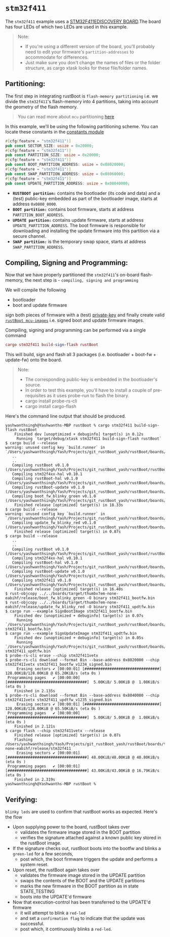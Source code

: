 # `stm32f411`

The `stm32f411` example uses a [STM32F411EDISCOVERY BOARD](https://www.st.com/en/evaluation-tools/32f411ediscovery.html).The board has four LEDs of which two LEDs are used in this example. 

> Note:
> - If you're using a different version of the board, you'll probably need to edit your firmware's `partition-addresses` to accommodate for differences. 
> - Just make sure you don't change the names of files or the folder structure, as cargo xtask looks for these file/folder names.

## Partitioning:

The first step in integrating rustBoot is `flash-memory partitioning` i.e. we divide the `stm32f411`'s flash-memory into 4 partitions, taking into account the geometry of the flash memory. 

> You can read more about `mcu` partitioning [here](../arch/partitions.md#micro-controller-partitions)

In this example, we'll be using the following partitioning scheme. You can locate these constants in the [constants module](https://github.com/nihalpasham/rustBoot/blob/main/rustBoot/src/constants.rs)

```rust
#[cfg(feature = "stm32f411")]
pub const SECTOR_SIZE: usize = 0x20000;
#[cfg(feature = "stm32f411")]
pub const PARTITION_SIZE: usize = 0x20000;
#[cfg(feature = "stm32f411")]
pub const BOOT_PARTITION_ADDRESS: usize = 0x08020000;
#[cfg(feature = "stm32f411")]
pub const SWAP_PARTITION_ADDRESS: usize = 0x08060000;
#[cfg(feature = "stm32f411")]
pub const UPDATE_PARTITION_ADDRESS: usize = 0x08040000;
```
- **`RUSTBOOT partition:`** contains the bootloader (its code and data) and a (test) public-key embedded as part of the bootloader image, starts at address `0x0800_0000`.
- **`BOOT partition:`** contains boot firmware, starts at address `PARTITION_BOOT_ADDRESS`.
- **`UPDATE partition:`** contains update firmware, starts at address `UPDATE_PARTITION_ADDRESS`. The boot firmware is responsible for downloading and installing the update firmware into this partition via a secure channel.
- **`SWAP partition:`** is the temporary swap space, starts at address `SWAP_PARTITION_ADDRESS`. 

## Compiling, Signing and Programming: 

Now that we have properly partitioned the `stm32f411`'s on-board flash-memory, the next step is - `compiling, signing and programming ` 

We will compile the following 
- bootloader 
- boot and update firmware

sign both pieces of firmware with a (test) [private-key](https://github.com/nihalpasham/rustBoot/tree/main/boards/rbSigner/keygen) and finally create valid [`rustBoot mcu-images`](../arch/images.md#mcu-image-format) i.e. signed boot and update firmware images.

Compiling, signing and programming can be performed via a single command

```MAC
cargo stm32f411 build-sign-flash rustBoot
```
This will build, sign and flash all 3 packages (i.e. bootloader + boot-fw + update-fw) onto the board.

> Note: 
> - The corresponding public-key is embedded in the bootloader's source.
> - In order to test this example, you'll have to install a couple of pre-requisites  as it uses probe-run to flash the binary.
>- cargo install probe-rs-cli 
>- cargo install cargo-flash 
 

Here's the command line output that should be produced.

```
yashwanthsingh@Yashwanths-MBP rustBoot % cargo stm32f411 build-sign-flash rustBoot
    Finished dev [unoptimized + debuginfo] target(s) in 0.12s
     Running `target/debug/xtask stm32f411 build-sign-flash rustBoot`
$ cargo build --release
warning: unused config key `build.runner` in `/Users/yashwanthsingh/Yash/Projects/git_rustBoot_yash/rustBoot/boards/firmware/stm32f411/boot_fw_blinky_green/.cargo/config.toml`
   ..
   ..
   Compiling rustBoot v0.1.0 (/Users/yashwanthsingh/Yash/Projects/git_rustBoot_yash/rustBoot/rustBoot)
   Compiling stm32f4xx-hal v0.10.1
   Compiling rustBoot-hal v0.1.0 (/Users/yashwanthsingh/Yash/Projects/git_rustBoot_yash/rustBoot/boards/hal)
   Compiling rustBoot-update v0.1.0 (/Users/yashwanthsingh/Yash/Projects/git_rustBoot_yash/rustBoot/boards/update)
   Compiling boot_fw_blinky_green v0.1.0 (/Users/yashwanthsingh/Yash/Projects/git_rustBoot_yash/rustBoot/boards/firmware/stm32f411/boot_fw_blinky_green)
    Finished release [optimized] target(s) in 18.33s
$ cargo build --release
warning: unused config key `build.runner` in `/Users/yashwanthsingh/Yash/Projects/git_rustBoot_yash/rustBoot/boards/firmware/stm32f411/updt_fw_blinky_red/.cargo/config.toml`
   Compiling update_fw_blinky_red v0.1.0 (/Users/yashwanthsingh/Yash/Projects/git_rustBoot_yash/rustBoot/boards/firmware/stm32f411/updt_fw_blinky_red)
    Finished release [optimized] target(s) in 0.87s
$ cargo build --release
   ..
   ..
   Compiling rustBoot v0.1.0 (/Users/yashwanthsingh/Yash/Projects/git_rustBoot_yash/rustBoot/rustBoot)
   Compiling stm32f4xx-hal v0.10.1
   Compiling rustBoot-hal v0.1.0 (/Users/yashwanthsingh/Yash/Projects/git_rustBoot_yash/rustBoot/boards/hal)
   Compiling rustBoot-update v0.1.0 (/Users/yashwanthsingh/Yash/Projects/git_rustBoot_yash/rustBoot/boards/update)
   Compiling stm32f411 v0.1.0 (/Users/yashwanthsingh/Yash/Projects/git_rustBoot_yash/rustBoot/boards/bootloaders/stm32f411)
    Finished release [optimized] target(s) in 16.40s
$ rust-objcopy ../../boards/target/thumbv7em-none-eabihf/release/boot_fw_blinky_green -O binary stm32f411_bootfw.bin
$ rust-objcopy ../../boards/target/thumbv7em-none-eabihf/release/update_fw_blinky_red -O binary stm32f411_updtfw.bin
$ cargo run --example SignBootImage stm32f411_bootfw.bin
    Finished dev [unoptimized + debuginfo] target(s) in 0.07s
     Running `/Users/yashwanthsingh/Yash/Projects/git_rustBoot_yash/rustBoot/boards/target/debug/examples/SignBootImage stm32f411_bootfw.bin`
$ cargo run --example SignUpdateImage stm32f411_updtfw.bin
    Finished dev [unoptimized + debuginfo] target(s) in 0.05s
     Running `/Users/yashwanthsingh/Yash/Projects/git_rustBoot_yash/rustBoot/boards/target/debug/examples/SignUpdateImage stm32f411_updtfw.bin`
$ probe-rs-cli erase --chip stm32f411vetx
$ probe-rs-cli download --format Bin --base-address 0x8020000 --chip stm32f411vetx stm32f411_bootfw_v1234_signed.bin
     Erasing sectors ✔ [00:00:01] [#################################] 128.00KiB/128.00KiB @ 65.20KiB/s (eta 0s )
 Programming pages   ✔ [00:00:00] [###################################]  5.00KiB/ 5.00KiB @  1.08KiB/s (eta 0s )
    Finished in 2.135s
$ probe-rs-cli download --format Bin --base-address 0x8040000 --chip stm32f411vetx stm32f411_updtfw_v1235_signed.bin
     Erasing sectors ✔ [00:00:01] [#################################] 128.00KiB/128.00KiB @ 65.50KiB/s (eta 0s )
 Programming pages   ✔ [00:00:00] [###################################]  5.00KiB/ 5.00KiB @  1.08KiB/s (eta 0s )
    Finished in 2.121s
$ cargo flash --chip stm32f411vetx --release
    Finished release [optimized] target(s) in 0.07s
    Flashing /Users/yashwanthsingh/Yash/Projects/git_rustBoot_yash/rustBoot/boards/target/thumbv7em-none-eabihf/release/stm32f411
     Erasing sectors ✔ [00:00:01] [###################################] 48.00KiB/48.00KiB @ 40.80KiB/s (eta 0s )
 Programming pages   ✔ [00:00:01] [###################################] 43.00KiB/43.00KiB @ 16.79KiB/s (eta 0s )
    Finished in 2.319s
yashwanthsingh@Yashwanths-MBP rustBoot % 
```
## Verifying:

`blinky leds` are used to confirm that rustBoot works as expected. Here's the flow

- Upon supplying power to the board, rustBoot takes over 
    - validates the firmware image stored in the BOOT partition
    - verifies the signature attached against a known public key stored in the rustBoot image.
- If the signature checks out, rustBoot boots into the bootfw and blinks a `green-led` for a few seconds, 
    - post which, the boot firmware triggers the update and performs a system reset. 
- Upon reset, the rustBoot again takes over 
    - validates the firmware image stored in the UPDATE partition 
    - swaps the contents of the BOOT and the UPDATE partitions
    - marks the new firmware in the BOOT partition as in state STATE_TESTING
    - boots into the UPDATE'd firmware 
- Now that execution-control has been transferred to the UPDATE'd firmware
    - it will attempt to blink a `red-led` 
    - and set a `confirmation flag` to indicate that the update was successful.
    - post which, it continuously blinks a `red-led`.

